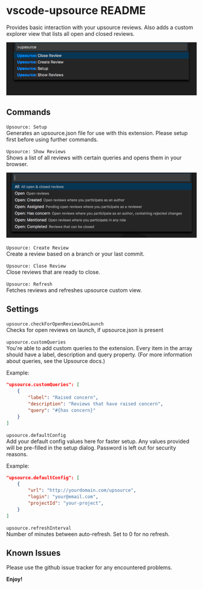 # vscode-upsource README

Provides basic interaction with your upsource reviews.
Also adds a custom explorer view that lists all open and closed reviews.

![Commands](img/commands.png)

## Commands

`Upsource: Setup`  
Generates an upsource.json file for use with this extension. Please setup first before using further commands.

`Upsource: Show Reviews`  
Shows a list of all reviews with certain queries and opens them in your browser.

![Show Reviews](img/showReviews.png)

`Upsource: Create Review`  
Create a review based on a branch or your last commit.

`Upsource: Close Review`  
Close reviews that are ready to close.

`Upsource: Refresh`  
Fetches reviews and refreshes upsource custom view.

## Settings

`upsource.checkForOpenReviewsOnLaunch`  
Checks for open reviews on launch, if upsource.json is present

`upsource.customQueries`  
You're able to add custom queries to the extension. Every item in the array should have a label, description and query property. (For more information about queries, see the Upsource docs.)

Example:
```json
"upsource.customQueries": [
    {
        "label": "Raised concern",
        "description": "Reviews that have raised concern",
        "query": "#{has concern}"
    }
]
```

`upsource.defaultConfig`  
Add your default config values here for faster setup. Any values provided will be pre-filled
in the setup dialog. Password is left out for security reasons.

Example:
```json
"upsource.defaultConfig": [
    {
        "url": "http://yourdomain.com/upsource",
        "login": "your@email.com",
        "projectId": "your-project",
    }
]
```

`upsource.refreshInterval`  
Number of minutes between auto-refresh. Set to 0 for no refresh.

## Known Issues

Please use the github issue tracker for any encountered problems.

**Enjoy!**